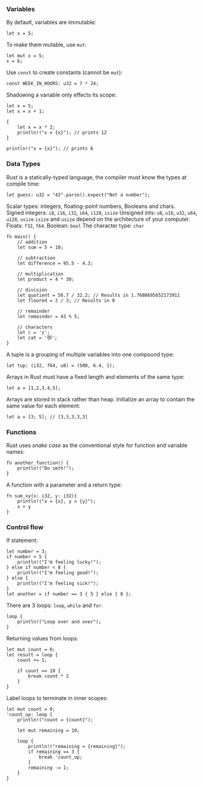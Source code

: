 ### Variables
By default, variables are immutable:
```
let x = 5;
```
To make them mutable, use `mut`:
```
let mut x = 5;
x = 6;
```
Use `const` to create constants (cannot be `mut`):
```
const WEEK_IN_HOURS: u32 = 7 * 24;
```
Shadowing a variable only effects its scope:
```
let x = 5;
let x = x + 1;

{
    let x = x * 2;
    println!("x = {x}"); // prints 12
}

println!("x = {x}"); // prints 6
```

### Data Types
Rust is a statically-typed language, the compiler must know the types at compile time:
```
let guess: u32 = "42".parse().expect("Not a number");
```
Scalar types: integers, floating-point numbers, Booleans and chars.  
Signed integers: `i8`, `i16`, `i32`, `i64`, `i128`, `isize`
Unsigned ints:   `u8`, `u16`, `u32`, `u64`, `u128`, `usize`
`isize` and `usize` depend on the architecture of your computer. 
Floats: `f32`, `f64`.
Boolean: `bool`
The character type: `char`

```
fn main() {
    // addition
    let sum = 5 + 10;

    // subtraction
    let difference = 95.5 - 4.3;

    // multiplication
    let product = 4 * 30;

    // division
    let quotient = 56.7 / 32.2; // Results in 1.7608695652173911
    let floored = 2 / 3; // Results in 0

    // remainder
    let remainder = 43 % 5;
    
    // characters
    let c = 'z';
    let cat = '😻';
}
```
A tuple is a grouping of multiple variables into one compound type:
```
let tup: (i32, f64, u8) = (500, 6.4, 1);
```

Arrays in Rust must have a fixed length and elements of the same type:
```
let a = [1,2,3,4,5];
```
Arrays are stored in stack rather than heap. 
Initialize an array to contain the same value for each element:
```
let a = [3; 5]; // [3,3,3,3,3]
```

### Functions
Rust uses *snake case* as the conventional style for function and variable names:
```
fn another_function() {
    println!("Do smth!");
}
```
A function with a parameter and a return type:
```
fn sum_xy(x: i32, y: i32){
    println!("x = {x}, y = {y}");
    x + y
}
```

### Control flow
If statement:
```
let number = 3;
if number < 5 {
    println!("I'm feeling lucky!");
} else if number < 8 {
    println!("I'm feeling good!");
} else {
    println!("I'm feeling sick!");
}
let another = if number == 3 { 5 } else { 8 };
```

There are 3 loops: `loop`, `while` and `for`.
```
loop {
    println!("Loop over and over");
}
```
Returning values from loops:
```
let mut count = 0;
let result = loop {
    count += 1;
    
    if count == 10 {
        break count * 2
    }
}
```
Label loops to terminate in inner scopes:
```
let mut count = 0;
'count_up: loop {
    println!("count = {count}");
    
    let mut remaining = 10;
    
    loop {
        println!("remaining = {remaining}");
        if remaining == 3 {
            break 'count_up;
        }
        remaining -= 1;
    }
}
```
